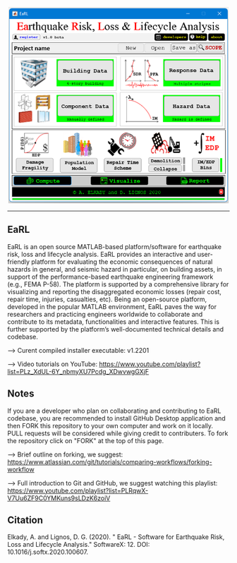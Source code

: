 <p align="center">
  <img width="500" src="Screenshot.png" alt="EaRL Main Console">
</p>

---------------

## EaRL
EaRL is an open source MATLAB-based platform/software for earthquake risk, loss and lifecycle analysis. EaRL provides an interactive and user-friendly platform for evaluating the economic consequences of natural hazards in general, and seismic hazard in particular, on building assets, in support of the performance-based earthquake engineering framework (e.g., FEMA P-58). The platform is supported by a comprehensive library for visualizing and reporting the disaggregated economic losses (repair cost, repair time, injuries, casualties, etc). Being an open-source platform, developed in the popular MATLAB environment, EaRL paves the way for researchers and practicing engineers worldwide to collaborate and contribute to its metadata, functionalities and interactive features. This is further supported by the platform’s well-documented technical details and codebase.

--> Curent compiled installer executable: v1.2201

--> Video tutorials on YouTube: https://www.youtube.com/playlist?list=PLz_XdUL-6Y_nbmyXU7Pcdg_XDwvwgGXjF

## Notes
If you are a developer who plan on collaborating and contributing to EaRL codebase, you are recommended to install GitHub Desktop application and then FORK this repository to your own computer and work on it locally. PULL requests will be considered while giving credit to contributers. To fork the repository click on "FORK" at the top of this page.

--> Brief outline on forking, we suggest: https://www.atlassian.com/git/tutorials/comparing-workflows/forking-workflow

--> Full introduction to Git and GitHub, we suggest watching this playlist: https://www.youtube.com/playlist?list=PLRqwX-V7Uu6ZF9C0YMKuns9sLDzK6zoiV

## Citation
Elkady, A. and Lignos, D. G. (2020). " EaRL - Software for Earthquake Risk, Loss and Lifecycle Analysis." SoftwareX: 12. DOI: 10.1016/j.softx.2020.100607.
